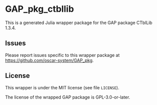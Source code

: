 # GAP_pkg_ctbllib

This is a generated Julia wrapper package for the GAP package CTblLib 1.3.4.

## Issues

Please report issues specific to this wrapper package at <https://github.com/oscar-system/GAP_pkg>.


## License

This wrapper is under the MIT license (see file `LICENSE`).

The license of the wrapped GAP package is GPL-3.0-or-later.
